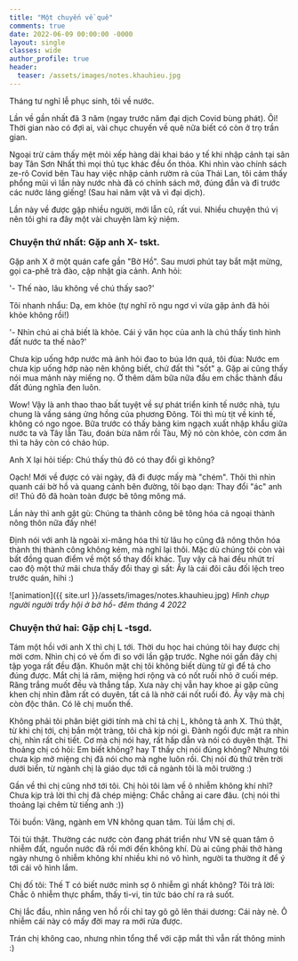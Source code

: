 ```yaml
---
title: "Một chuyến về quê"
comments: true
date: 2022-06-09 00:00:00 -0000
layout: single
classes: wide
author_profile: true
header:
  teaser: /assets/images/notes.khauhieu.jpg
---
```


Tháng tư nghỉ lễ phục sinh, tôi về nước.

Lần về gần nhất đã 3 năm (ngay trước năm đại dịch Covid bùng phát). 
Ôi! Thời gian nào có đợi ai, vài chục chuyến về quê nữa biết có còn ở trọ trần gian.

Ngoại trừ cảm thấy mệt mỏi xếp hàng dài khai báo y tế khi nhập cảnh tại sân bay Tân Sơn Nhất thì mọi thủ tục khác đều ổn thỏa.
Khi nhìn vào chính sách ze-rô Covid bên Tàu hay việc nhập cảnh rườm rà của Thái Lan, 
tôi cảm thấy phổng mũi vì lần này nước nhà đã có chính sách mở, đúng đắn và đi trước các nước láng giếng! (Sau hai năm vật vã vì đại dịch).

Lần này về được gặp nhiều người, mới lẫn cũ, rất vui. Nhiều chuyện thú vị nên tôi ghi ra đây một vài chuyện làm kỷ niệm.

### Chuyện thứ nhất: Gặp anh X- tskt. 

Gặp anh X ở một quán cafe gần "Bờ Hồ". Sau mươi phút tay bắt mặt mừng, gọi ca-phê trà đào, cập nhật gia cảnh.
Anh hỏi:

'- Thế nào, lâu không về chú thấy sao?'

Tôi nhanh nhẩu: Dạ, em khỏe (tự nghĩ rõ ngu ngơ vì vừa gặp ảnh đã hỏi khỏe không rồi!)

'- Nhìn chú ai chả biết là khỏe. Cái ý văn học của anh là chú thấy tình hình đất nước ta thế nào?'

Chưa kịp uống hớp nước mà ảnh hỏi đao to búa lớn quá, tôi đùa: 
Nước em chưa kịp uống hớp nào nên không biết, chứ đất thì "sốt" ạ. Gặp ai cũng thấy nói mua mảnh này miếng nọ. 
Ở thêm dăm bữa nữa đầu em chắc thành đầu đất đúng nghĩa đen luôn.

Wow! Vậy là anh thao thao bất tuyệt về sự phát triển kinh tế nước nhà, tựu chung là vầng sáng ửng hồng của phương Đông.
Tôi thì mù tịt về kinh tế, không có ngo ngoe. 
Bữa trước có thấy bảng kim ngạch xuất nhập khẩu giữa nước ta và Tây lẫn Tàu, đoán bừa năm rồi Tàu, Mỹ nó còn khỏe, còn cơm ăn thì ta hãy còn có cháo húp.

Anh X lại hỏi tiếp: Chú thấy thủ đô có thay đổi gì không?

Oạch! Mới về được có vài ngày, đã đi được mấy mà "chém". 
Thôi thì nhìn quanh cái bờ hồ và quang cảnh bên đường, tôi bạo dạn: Thay đổi "ác" anh ơi! 
Thủ đô đã hoàn toàn được bê tông mông má.

Lần này thì anh gật gù: Chúng ta thành công bê tông hóa cả ngoại thành nông thôn nữa đấy nhé!

Định nói với anh là ngoài xi-măng hóa thì từ lâu họ cũng đã nông thôn hóa thành thị thành công không kém, mà nghĩ lại thôi.
Mặc dù chúng tôi còn vài bất đồng quan điểm về một số thay đổi khác. 
Tuy vậy cả hai đều nhứt trí cao độ một thứ mãi chưa thấy đổi thay gì sất: Ấy là cái đôi câu đối lệch treo trước quán, hihi :)

![animation]({{ site.url }}/assets/images/notes.khauhieu.jpg) *Hình chụp người người trẩy hội ở bờ hồ- đêm tháng 4 2022*

### Chuyện thứ hai: Gặp chị L -tsgd.

Tám một hồi với anh X thì chị L tới. Thời du học hai chúng tôi hay được chị mời cơm.
Nhìn chị có vẻ ốm đi so với lần gặp trước. Nghe nói gần đây chị tập yoga rất đều đặn.
Khuôn mặt chị tôi không biết dùng từ gì để tả cho đúng được.
Mắt chị lá răm, miệng hơi rộng và có nốt ruồi nhỏ ở cuối mép. 
Răng trắng muốt đều và thẳng tắp.
Xưa này chị vẫn hay khoe ai gặp cũng khen chị nhìn đằm rất có duyên, tất cả là nhờ cái nốt ruồi đó.
Ấy vậy mà chị còn độc thân. Có lẽ chị muốn thế.

Không phải tôi phân biệt giới tính mà chỉ tả chị L, không tả anh X. 
Thú thật, từ khi chị tới, chị bắn một tràng, tôi chả kịp nói gì. 
Đành ngồi đực mặt ra nhìn chị, nhìn rất chi tiết. Cơ mà chị nói hay, rất hấp dẫn và nói có duyên thật.
Thi thoảng chị có hỏi: Em biết không? hay T thấy chị nói đúng không? 
Nhưng tôi chưa kịp mở miệng chị đã nói cho mà nghe luôn rồi.
Chị nói đủ thứ trên trời dưới biển, từ ngành chị là giáo dục tới cả ngành tôi là môi trường :)

Gần về thì chị cũng nhớ tới tôi. Chị hỏi tôi làm về ô nhiễm không khí nhỉ? 
Chưa kịp trả lời thì chị đã chép miệng: Chắc chẳng ai care đâu. (chị nói thi thoảng lại chêm từ tiếng anh :))

Tôi buồn: Vâng, ngành em VN không quan tâm. Tủi lắm chị ơi.

Tôi tủi thật. Thường các nước còn đang phát triển như VN sẽ quan tâm ô nhiễm đất, nguồn nước đã rồi mới đến không khí.
Dù ai cũng phải thở hàng ngày nhưng ô nhiễm không khí nhiều khi nó vô hình, người ta thường ít để ý tới cái vô hình lắm.

Chị đố tôi: Thế T có biết nước mình sợ ô nhiễm gì nhất không?
Tôi trả lời: Chắc ô nhiễm thực phẩm, thấy ti-vi, tin tức báo chí ra rả suốt.

Chị lắc đầu, nhìn nắng ven hồ rồi chỉ tay gõ gõ lên thái dương: Cái này nè. 
Ô nhiễm cái này có mấy đời may ra mới rửa được.

Trán chị không cao, nhưng nhìn tổng thể với cặp mắt thì vẫn rất thông minh :)
